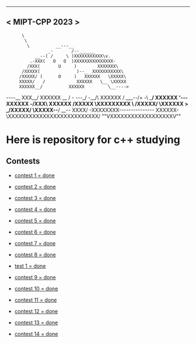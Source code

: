  ______________
< MIPT-CPP 2023 >
 --------------
          \
           \
            \          __---__
                    _-       /--______
               __--( /     \ )XXXXXXXXXXX\v.
             .-XXX(   O   O  )XXXXXXXXXXXXXXX-
            /XXX(       U     )        XXXXXXX\
          /XXXXX(              )--_  XXXXXXXXXXX\
         /XXXXX/ (      O     )   XXXXXX   \XXXXX\
         XXXXX/   /            XXXXXX   \__ \XXXXX
         XXXXXX__/          XXXXXX         \__---->
 ----__  XXX__/          XXXXXX      \__         /
   \-  ---_/   -__/\  XXXXXX            /  ___--/=
    \-\    ___/    XXXXXX              '--- XXXXXX
       \-\/XXX\ XXXXXX                      /XXXXX
         \XXXXXXXXX   \                    /XXXXX/
          \XXXXXX      >                 _/XXXXX/
            \XXXXX--__/              __-- XXXX/
             -XXXXXXXX---------------  XXXXXX-
                \XXXXXXXXXXXXXXXXXXXXXXXXXX/
                  ""VXXXXXXXXXXXXXXXXXXV""


# Here is repository for c++ studying

## Contests

* [contest 1 = done](https://github.com/leshicorn/MIPT-CPP/tree/master/contest1)

* [contest 2 = done](https://github.com/leshicorn/MIPT-CPP/tree/master/contest2)

* [contest 3 = done](https://github.com/leshicorn/MIPT-CPP/tree/master/contest3)

* [contest 4 = done](https://github.com/leshicorn/MIPT-CPP/tree/master/contest4)

* [contest 5 = done](https://github.com/leshicorn/MIPT-CPP/tree/master/contest5)

* [contest 6 = done](https://github.com/leshicorn/MIPT-CPP/tree/master/contest6)

* [contest 7 = done](https://github.com/leshicorn/MIPT-CPP/tree/master/contest7)

* [contest 8 = done](https://github.com/leshicorn/MIPT-CPP/tree/master/contest8)

* [test 1 = done](https://github.com/leshicorn/MIPT-CPP/tree/master/kr1)

* [contest 9 = done](https://github.com/leshicorn/MIPT-CPP/tree/master/contest9)

* [contest 10 = done](https://github.com/leshicorn/MIPT-CPP/tree/master/contest10)

* [contest 11 = done](https://github.com/leshicorn/MIPT-CPP/tree/master/contest11)

* [contest 12 = done](https://github.com/leshicorn/MIPT-CPP/tree/master/contest12)

* [contest 13 = done](https://github.com/leshicorn/MIPT-CPP/tree/master/contest13)

* [contest 14 = done](https://github.com/leshicorn/MIPT-CPP/tree/master/contest14)

